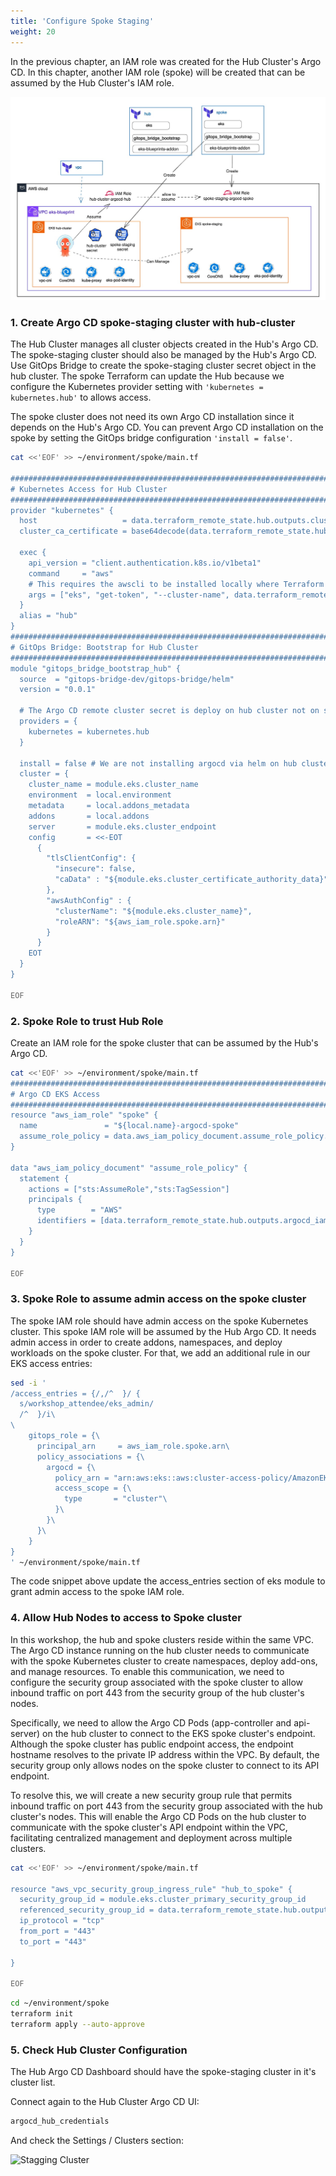 ```yaml
---
title: 'Configure Spoke Staging'
weight: 20
---
```


In the previous chapter, an IAM role was created for the Hub Cluster's Argo CD. In this chapter, another IAM role (spoke) will be created that can be assumed by the Hub Cluster's IAM role.

![Hub Role](/static/images/hub-spoke-spoke-role.jpg)

### 1. Create Argo CD spoke-staging cluster with  hub-cluster

The Hub Cluster manages all cluster objects created in the Hub's Argo CD. The spoke-staging cluster should also be managed by the Hub's Argo CD. Use GitOps Bridge to create the spoke-staging cluster secret object in the hub cluster. The spoke Terraform can update the Hub because we configure the Kubernetes provider setting with  `'kubernetes = kubernetes.hub'` to allows access. 

The spoke cluster does not need its own Argo CD installation since it depends on the Hub's Argo CD. You can prevent Argo CD installation on the spoke by setting the GitOps bridge configuration `'install = false'`.

```bash
cat <<'EOF' >> ~/environment/spoke/main.tf

################################################################################
# Kubernetes Access for Hub Cluster
################################################################################
provider "kubernetes" {
  host                   = data.terraform_remote_state.hub.outputs.cluster_endpoint
  cluster_ca_certificate = base64decode(data.terraform_remote_state.hub.outputs.cluster_certificate_authority_data)

  exec {
    api_version = "client.authentication.k8s.io/v1beta1"
    command     = "aws"
    # This requires the awscli to be installed locally where Terraform is executed
    args = ["eks", "get-token", "--cluster-name", data.terraform_remote_state.hub.outputs.cluster_name, "--region", data.terraform_remote_state.hub.outputs.cluster_region]
  }
  alias = "hub"
}
################################################################################
# GitOps Bridge: Bootstrap for Hub Cluster
################################################################################
module "gitops_bridge_bootstrap_hub" {
  source  = "gitops-bridge-dev/gitops-bridge/helm"
  version = "0.0.1"

  # The Argo CD remote cluster secret is deploy on hub cluster not on spoke clusters
  providers = {
    kubernetes = kubernetes.hub
  }

  install = false # We are not installing argocd via helm on hub cluster
  cluster = {
    cluster_name = module.eks.cluster_name
    environment  = local.environment
    metadata     = local.addons_metadata
    addons       = local.addons
    server       = module.eks.cluster_endpoint
    config       = <<-EOT
      {
        "tlsClientConfig": {
          "insecure": false,
          "caData" : "${module.eks.cluster_certificate_authority_data}"
        },
        "awsAuthConfig" : {
          "clusterName": "${module.eks.cluster_name}",
          "roleARN": "${aws_iam_role.spoke.arn}"
        }
      }
    EOT
  }
}

EOF
```

### 2. Spoke Role to trust Hub Role

Create an IAM role for the spoke cluster that can be assumed by the Hub's Argo CD.

```bash
cat <<'EOF' >> ~/environment/spoke/main.tf
################################################################################
# Argo CD EKS Access
################################################################################
resource "aws_iam_role" "spoke" {
  name               = "${local.name}-argocd-spoke"
  assume_role_policy = data.aws_iam_policy_document.assume_role_policy.json
}

data "aws_iam_policy_document" "assume_role_policy" {
  statement {
    actions = ["sts:AssumeRole","sts:TagSession"]
    principals {
      type        = "AWS"
      identifiers = [data.terraform_remote_state.hub.outputs.argocd_iam_role_arn]
    }
  }
}

EOF
```
### 3. Spoke Role to assume admin access on the spoke cluster

The spoke IAM role should have admin access on the spoke Kubernetes cluster. This spoke IAM role will be assumed by the Hub Argo CD. It needs admin access in order to create addons, namespaces, and deploy workloads on the spoke cluster. For that, we add an additional rule in our EKS access entries:

```bash
sed -i '
/access_entries = {/,/^  }/ {
  s/workshop_attendee/eks_admin/
  /^  }/i\
\
    gitops_role = {\
      principal_arn     = aws_iam_role.spoke.arn\
      policy_associations = {\
        argocd = {\
          policy_arn = "arn:aws:eks::aws:cluster-access-policy/AmazonEKSClusterAdminPolicy"\
          access_scope = {\
            type       = "cluster"\
          }\
        }\
      }\
    }    
}
' ~/environment/spoke/main.tf
```
The code snippet above update the access_entries section of eks module to grant admin access to the spoke IAM role.

### 4. Allow Hub Nodes to access to Spoke cluster

In this workshop, the hub and spoke clusters reside within the same VPC. The Argo CD instance running on the hub cluster needs to communicate with the spoke Kubernetes cluster to create namespaces, deploy add-ons, and manage resources. To enable this communication, we need to configure the security group associated with the spoke cluster to allow inbound traffic on port 443 from the security group of the hub cluster's nodes.

Specifically, we need to allow the Argo CD Pods (app-controller and api-server) on the hub cluster to connect to the EKS spoke cluster's endpoint. Although the spoke cluster has public endpoint access, the endpoint hostname resolves to the private IP address within the VPC. By default, the security group only allows nodes on the spoke cluster to connect to its API endpoint.

To resolve this, we will create a new security group rule that permits inbound traffic on port 443 from the security group associated with the hub cluster's nodes. This will enable the Argo CD Pods on the hub cluster to communicate with the spoke cluster's API endpoint within the VPC, facilitating centralized management and deployment across multiple clusters.


```bash
cat <<'EOF' >> ~/environment/spoke/main.tf

resource "aws_vpc_security_group_ingress_rule" "hub_to_spoke" {
  security_group_id = module.eks.cluster_primary_security_group_id
  referenced_security_group_id = data.terraform_remote_state.hub.outputs.cluster_node_security_group_id
  ip_protocol = "tcp"
  from_port = "443"
  to_port = "443"
  
}

EOF
```

```bash
cd ~/environment/spoke
terraform init
terraform apply --auto-approve
```

### 5. Check Hub Cluster Configuration

The Hub Argo CD Dashboard should have the spoke-staging cluster in it's cluster list.

Connect again to the Hub Cluster Argo CD UI:
```bash
argocd_hub_credentials
```

And check the Settings / Clusters section:

![Stagging Cluster](/static/images/spoke-staging-cluster.png)

